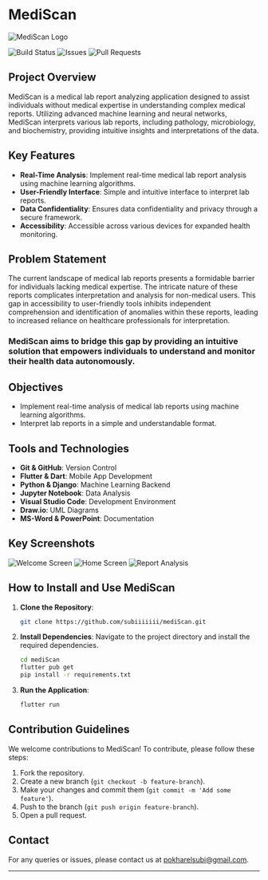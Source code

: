 # MediScan
![MediScan Logo](assets/images/logo.png)

![Build Status](https://img.shields.io/github/workflow/status/subiiiiiii/mediScan/CI)
![Issues](https://img.shields.io/github/issues/subiiiiiii/mediScan)
![Pull Requests](https://img.shields.io/github/issues-pr/subiiiiiii/mediScan)

## Project Overview
MediScan is a medical lab report analyzing application designed to assist individuals without medical expertise in understanding complex medical reports. Utilizing advanced machine learning and neural networks, MediScan interprets various lab reports, including pathology, microbiology, and biochemistry, providing intuitive insights and interpretations of the data.

## Key Features
- **Real-Time Analysis**: Implement real-time medical lab report analysis using machine learning algorithms.
- **User-Friendly Interface**: Simple and intuitive interface to interpret lab reports.
- **Data Confidentiality**: Ensures data confidentiality and privacy through a secure framework.
- **Accessibility**: Accessible across various devices for expanded health monitoring.

## Problem Statement
The current landscape of medical lab reports presents a formidable barrier for individuals lacking medical expertise. The intricate nature of these reports complicates interpretation and analysis for non-medical users. This gap in accessibility to user-friendly tools inhibits independent comprehension and identification of anomalies within these reports, leading to increased reliance on healthcare professionals for interpretation. 
### MediScan aims to bridge this gap by providing an intuitive solution that empowers individuals to understand and monitor their health data autonomously.

## Objectives
- Implement real-time analysis of medical lab reports using machine learning algorithms.
- Interpret lab reports in a simple and understandable format.

## Tools and Technologies
- **Git & GitHub**: Version Control
- **Flutter & Dart**: Mobile App Development
- **Python & Django**: Machine Learning Backend
- **Jupyter Notebook**: Data Analysis
- **Visual Studio Code**: Development Environment
- **Draw.io**: UML Diagrams
- **MS-Word & PowerPoint**: Documentation

## Key Screenshots
![Welcome Screen](assets/images/Lets%20go%20page.png)
![Home Screen](assets/images/home_screen.png)
![Report Analysis](assets/images/result%20screen.png)


## How to Install and Use MediScan
1. **Clone the Repository**:
    ```sh
    git clone https://github.com/subiiiiiii/mediScan.git
    ```
2. **Install Dependencies**:
    Navigate to the project directory and install the required dependencies.
    ```sh
    cd mediScan
    flutter pub get
    pip install -r requirements.txt
    ```
3. **Run the Application**:
    ```sh
    flutter run
    ```

## Contribution Guidelines
We welcome contributions to MediScan! To contribute, please follow these steps:
1. Fork the repository.
2. Create a new branch (`git checkout -b feature-branch`).
3. Make your changes and commit them (`git commit -m 'Add some feature'`).
4. Push to the branch (`git push origin feature-branch`).
5. Open a pull request.


## Contact
For any queries or issues, please contact us at [pokharelsubi@gmail.com](mailto:pokharelsubi@gmail.com).

---

